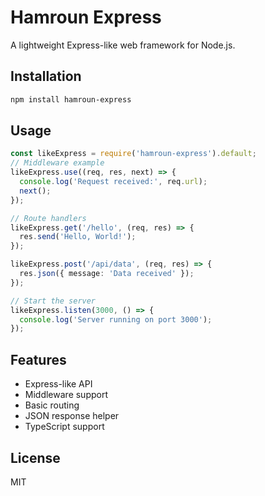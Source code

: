 # Hamroun Express

A lightweight Express-like web framework for Node.js.

## Installation

```bash
npm install hamroun-express
```

## Usage

```typescript
const likeExpress = require('hamroun-express').default;
// Middleware example
likeExpress.use((req, res, next) => {
  console.log('Request received:', req.url);
  next();
});

// Route handlers
likeExpress.get('/hello', (req, res) => {
  res.send('Hello, World!');
});

likeExpress.post('/api/data', (req, res) => {
  res.json({ message: 'Data received' });
});

// Start the server
likeExpress.listen(3000, () => {
  console.log('Server running on port 3000');
});
```

## Features

- Express-like API
- Middleware support
- Basic routing
- JSON response helper
- TypeScript support

## License

MIT
